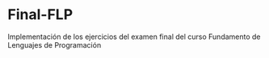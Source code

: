 # Final-FLP
Implementación de los ejercicios del examen final del curso Fundamento de Lenguajes de Programación
